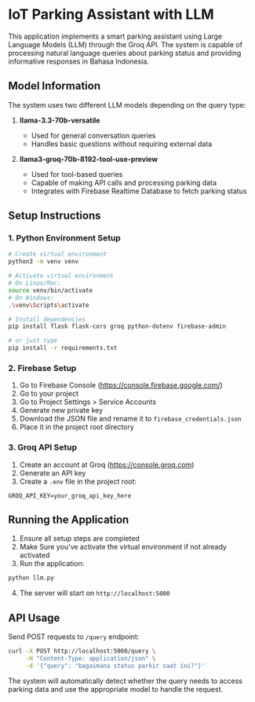 # IoT Parking Assistant with LLM

This application implements a smart parking assistant using Large Language Models (LLM) through the Groq API. The system is capable of processing natural language queries about parking status and providing informative responses in Bahasa Indonesia.

## Model Information

The system uses two different LLM models depending on the query type:

1. **llama-3.3-70b-versatile**
   - Used for general conversation queries
   - Handles basic questions without requiring external data

2. **llama3-groq-70b-8192-tool-use-preview**
   - Used for tool-based queries
   - Capable of making API calls and processing parking data
   - Integrates with Firebase Realtime Database to fetch parking status

## Setup Instructions

### 1. Python Environment Setup
```bash
# Create virtual environment
python3 -m venv venv

# Activate virtual environment
# On Linux/Mac:
source venv/bin/activate
# On Windows:
.\venv\Scripts\activate

# Install dependencies
pip install flask flask-cors groq python-dotenv firebase-admin

# or just type
pip install -r requirements.txt
```

### 2. Firebase Setup
1. Go to Firebase Console (https://console.firebase.google.com/)
2. Go to your project
3. Go to Project Settings > Service Accounts
4. Generate new private key
5. Download the JSON file and rename it to `firebase_credentials.json`
6. Place it in the project root directory

### 3. Groq API Setup
1. Create an account at Groq (https://console.groq.com)
2. Generate an API key
3. Create a `.env` file in the project root:
```
GROQ_API_KEY=your_groq_api_key_here
```

## Running the Application

1. Ensure all setup steps are completed
2. Make Sure you've activate the virtual environment if not already activated
3. Run the application:
```bash
python llm.py
```
4. The server will start on `http://localhost:5000`

## API Usage

Send POST requests to `/query` endpoint:
```bash
curl -X POST http://localhost:5000/query \
     -H "Content-Type: application/json" \
     -d '{"query": "bagaimana status parkir saat ini?"}'
```

The system will automatically detect whether the query needs to access parking data and use the appropriate model to handle the request.
